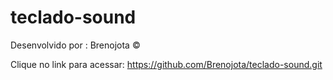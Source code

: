 # teclado-sound

Desenvolvido por : Brenojota ©

Clique no link para acessar: 
https://github.com/Brenojota/teclado-sound.git
